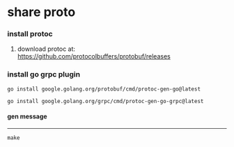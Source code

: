 # share proto

### install protoc

1. download protoc at: https://github.com/protocolbuffers/protobuf/releases

### install go grpc plugin

```shell
go install google.golang.org/protobuf/cmd/protoc-gen-go@latest

go install google.golang.org/grpc/cmd/protoc-gen-go-grpc@latest

```

#### gen message 

---

```shell
make
```

